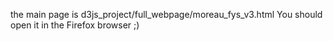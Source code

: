 the main page is d3js_project/full_webpage/moreau_fys_v3.html
You should open it in the Firefox browser ;)
